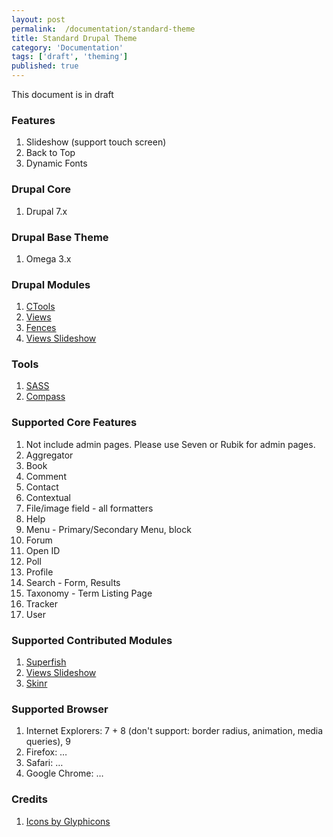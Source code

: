 ```yaml
---
layout: post
permalink:  /documentation/standard-theme
title: Standard Drupal Theme
category: 'Documentation'
tags: ['draft', 'theming']
published: true
---
```


This document is in draft

### Features

1. Slideshow (support touch screen)
1. Back to Top
1. Dynamic Fonts

### Drupal Core

1. Drupal 7.x

### Drupal Base Theme

1. Omega 3.x

### Drupal Modules

1. [CTools](http://drupal.org/project/ctools)
1. [Views](http://drupal.org/project/views)
1. [Fences](http://drupal.org/project/fences)
1. [Views Slideshow](http://drupal.org/project/views_slideshow)

### Tools

1. [SASS](http://sass-lang.com/)
1. [Compass](http://compass-style.org/)

### Supported Core Features

1. Not include admin pages. Please use Seven or Rubik for admin pages.
1. Aggregator
1. Book
1. Comment
1. Contact
1. Contextual
1. File/image field - all formatters
1. Help
1. Menu - Primary/Secondary Menu, block
1. Forum
1. Open ID
1. Poll
1. Profile
1. Search - Form, Results
1. Taxonomy - Term Listing Page
1. Tracker
1. User

### Supported Contributed Modules

1. [Superfish](http://drupal.org/project/superfish)
1. [Views Slideshow](http://drupal.org/project/views_slideshow)
1. [Skinr](http://drupal.org/project/skinr)

### Supported Browser

1. Internet Explorers: 7 + 8 (don't support: border radius, animation, media queries), 9
1. Firefox: …
1. Safari: …
1. Google Chrome: …

### Credits

1. [Icons by Glyphicons](http://glyphicons.com/)